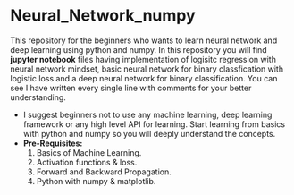 # Neural_Network_numpy
This repository for the beginners who wants to learn neural network and deep learning using python and numpy. In this repository you will find **jupyter notebook** files having implementation of logisitc regression with neural network mindset, basic neural network for binary classfication with logistic loss and a deep neural network for binary classification. You can see I have written every single line with comments for your better understanding.
* I suggest beginners not to use any machine learning, deep learning framework  or any high level API for learning. Start learning from basics with python and numpy so you will deeply understand the concepts.
* **Pre-Requisites:**
    1. Basics of Machine Learning.
    2. Activation functions & loss.
    3. Forward and Backward Propagation.
    4. Python with numpy & matplotlib.
